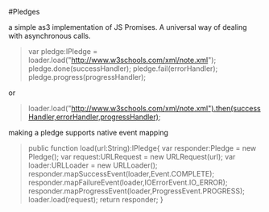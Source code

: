 #Pledges

a simple as3 implementation of JS Promises. A universal way of dealing with asynchronous calls.

>   var pledge:IPledge =  loader.load("http://www.w3schools.com/xml/note.xml");
>   pledge.done(successHandler);
>   pledge.fail(errorHandler);
>   pledge.progress(progressHandler);

or

>   loader.load("http://www.w3schools.com/xml/note.xml").then(successHandler,errorHandler,progressHandler);

making a pledge supports native event mapping

>   public function load(url:String):IPledge{
>       var responder:Pledge = new Pledge();
>       var request:URLRequest = new URLRequest(url);
>       var loader:URLLoader = new URLLoader();
>       responder.mapSuccessEvent(loader,Event.COMPLETE);
>       responder.mapFailureEvent(loader,IOErrorEvent.IO_ERROR);
>       responder.mapProgressEvent(loader,ProgressEvent.PROGRESS);
>       loader.load(request);
>       return responder;
>   }

